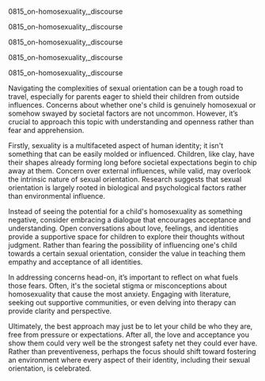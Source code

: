 
0815_on-homosexuality,_discourse


0815_on-homosexuality,_discourse


0815_on-homosexuality,_discourse


0815_on-homosexuality,_discourse


0815_on-homosexuality,_discourse

Navigating the complexities of sexual orientation can be a tough road to travel, especially for parents eager to shield their children from outside influences. Concerns about whether one's child is genuinely homosexual or somehow swayed by societal factors are not uncommon. However, it’s crucial to approach this topic with understanding and openness rather than fear and apprehension.

Firstly, sexuality is a multifaceted aspect of human identity; it isn't something that can be easily molded or influenced. Children, like clay, have their shapes already forming long before societal expectations begin to chip away at them. Concern over external influences, while valid, may overlook the intrinsic nature of sexual orientation. Research suggests that sexual orientation is largely rooted in biological and psychological factors rather than environmental influence. 

Instead of seeing the potential for a child's homosexuality as something negative, consider embracing a dialogue that encourages acceptance and understanding. Open conversations about love, feelings, and identities provide a supportive space for children to explore their thoughts without judgment. Rather than fearing the possibility of influencing one's child towards a certain sexual orientation, consider the value in teaching them empathy and acceptance of all identities. 

In addressing concerns head-on, it’s important to reflect on what fuels those fears. Often, it's the societal stigma or misconceptions about homosexuality that cause the most anxiety. Engaging with literature, seeking out supportive communities, or even delving into therapy can provide clarity and perspective. 

Ultimately, the best approach may just be to let your child be who they are, free from pressure or expectations. After all, the love and acceptance you show them could very well be the strongest safety net they could ever have. Rather than preventiveness, perhaps the focus should shift toward fostering an environment where every aspect of their identity, including their sexual orientation, is celebrated.